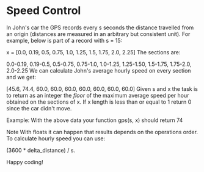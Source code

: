 # Speed Control

In John's car the GPS records every s seconds the distance travelled from an origin (distances are measured in an arbitrary but consistent unit). For example, below is part of a record with s = 15:

x = [0.0, 0.19, 0.5, 0.75, 1.0, 1.25, 1.5, 1.75, 2.0, 2.25]
The sections are:

0.0-0.19, 0.19-0.5, 0.5-0.75, 0.75-1.0, 1.0-1.25, 1.25-1.50, 1.5-1.75, 1.75-2.0, 2.0-2.25
We can calculate John's average hourly speed on every section and we get:

[45.6, 74.4, 60.0, 60.0, 60.0, 60.0, 60.0, 60.0, 60.0]
Given s and x the task is to return as an integer the *floor* of the maximum average speed per hour obtained on the sections of x. If x length is less than or equal to 1 return 0 since the car didn't move.

Example:
With the above data your function gps(s, x) should return 74

Note
With floats it can happen that results depends on the operations order. To calculate hourly speed you can use:

 (3600 * delta_distance) / s.

Happy coding!